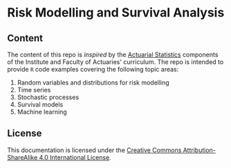 # Risk Modelling and Survival Analysis

## Content

The content of this repo is _inspired_ by the [Actuarial Statistics](https://www.actuaries.org.uk/studying/curriculum/actuarial-statistics) components of the Institute and Faculty of Actuaries' curriculum. The repo is intended to provide `R` code examples covering the following topic areas:

1. Random variables and distributions for risk modelling
2. Time series
3. Stochastic processes
4. Survival models
5. Machine learning

## License

This documentation is licensed under the [Creative Commons Attribution-ShareAlike 4.0 International License](https://creativecommons.org/licenses/by-sa/4.0/).
